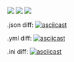 <a href="https://codeclimate.com/github/sandraLbdv/frontend-project-lvl2/maintainability"><img src="https://api.codeclimate.com/v1/badges/d9309cd8c7addf6c635d/maintainability" /></a> <a href="https://codeclimate.com/github/sandraLbdv/frontend-project-lvl2/test_coverage"><img src="https://api.codeclimate.com/v1/badges/d9309cd8c7addf6c635d/test_coverage" /></a>
![](https://github.com/sandraLbdv/frontend-project-lvl2/workflows/Node/badge.svg)

.json diff:
[![asciicast](https://asciinema.org/a/jixCgqH462bh63Xm9AstXEaNm.svg)](https://asciinema.org/a/jixCgqH462bh63Xm9AstXEaNm)

.yml diff:
[![asciicast](https://asciinema.org/a/zDpU1IOteDJyfESoutJ6EsSBt.svg)](https://asciinema.org/a/zDpU1IOteDJyfESoutJ6EsSBt)

.ini diff:
[![asciicast](https://asciinema.org/a/xkYrzqJ0o9n2o4Muqs90KxK3Y.svg)](https://asciinema.org/a/xkYrzqJ0o9n2o4Muqs90KxK3Y)